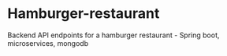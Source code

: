 # Hamburger-restaurant
Backend API endpoints for a hamburger restaurant - Spring boot, microservices, mongodb
